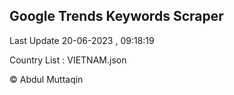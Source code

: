 

## Google Trends Keywords Scraper 
 
Last Update 20-06-2023 , 09:18:19

Country List :
VIETNAM.json



© Abdul Muttaqin 
